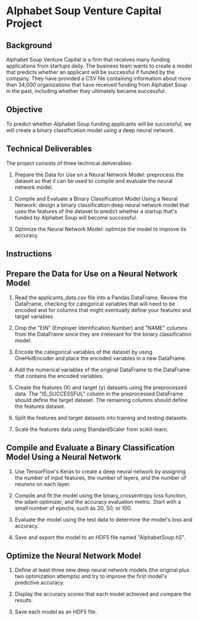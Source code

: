 # Alphabet Soup Venture Capital Project
## Background
Alphabet Soup Venture Capital is a firm that receives many funding applications from startups daily. The business team wants to create a model that predicts whether an applicant will be successful if funded by the company. They have provided a CSV file containing information about more than 34,000 organizations that have received funding from Alphabet Soup in the past, including whether they ultimately became successful.

## Objective
To predict whether Alphabet Soup funding applicants will be successful, we will create a binary classification model using a deep neural network.

## Technical Deliverables
The project consists of three technical deliverables:

1. Prepare the Data for Use on a Neural Network Model: preprocess the dataset so that it can be used to compile and evaluate the neural network model.

2. Compile and Evaluate a Binary Classification Model Using a Neural Network: design a binary classification deep neural network model that uses the features of the dataset to predict whether a startup that's funded by Alphabet Soup will become successful.

3. Optimize the Neural Network Model: optimize the model to improve its accuracy.

## Instructions
## Prepare the Data for Use on a Neural Network Model

1. Read the applicants_data.csv file into a Pandas DataFrame. Review the DataFrame, checking for categorical variables that will need to be encoded and for columns that might eventually define your features and target variables.

2. Drop the "EIN" (Employer Identification Number) and "NAME" columns from the DataFrame since they are irrelevant for the binary classification model.

3. Encode the categorical variables of the dataset by using OneHotEncoder and place the encoded variables in a new DataFrame.

4. Add the numerical variables of the original DataFrame to the DataFrame that contains the encoded variables.

5. Create the features (X) and target (y) datasets using the preprocessed data. The "IS_SUCCESSFUL" column in the preprocessed DataFrame should define the target dataset. The remaining columns should define the features dataset.

6. Split the features and target datasets into training and testing datasets.

7. Scale the features data using StandardScaler from scikit-learn.

## Compile and Evaluate a Binary Classification Model Using a Neural Network
1. Use TensorFlow's Keras to create a deep neural network by assigning the number of input features, the number of layers, and the number of neurons on each layer.

2. Compile and fit the model using the binary_crossentropy loss function, the adam optimizer, and the accuracy evaluation metric. Start with a small number of epochs, such as 20, 50, or 100.

3. Evaluate the model using the test data to determine the model's loss and accuracy.

4. Save and export the model to an HDF5 file named "AlphabetSoup.h5".

## Optimize the Neural Network Model
1. Define at least three new deep neural network models (the original plus two optimization attempts) and try to improve the first model's predictive accuracy.

2. Display the accuracy scores that each model achieved and compare the results.

3. Save each model as an HDF5 file.